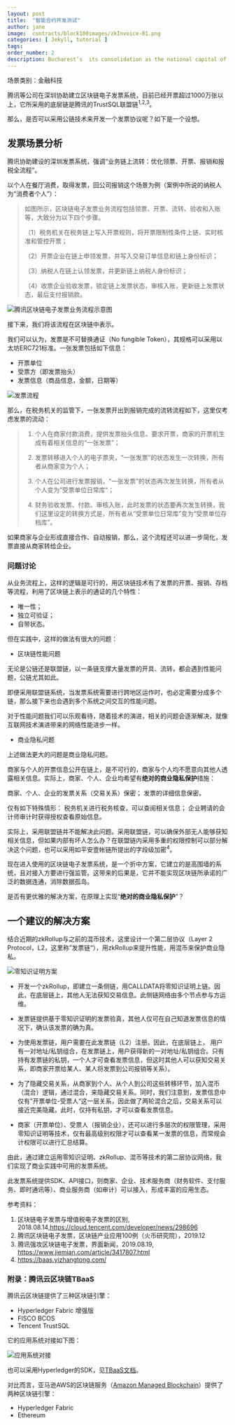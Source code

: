 ```yaml
---
layout: post
title:  "智能合约开发测试"
author: jane
image:  contracts/block100images/zkInvoice-01.png
categories: [ Jekyll, tutorial ]
tags: 
order_number: 2
description: Bucharest’s  its consolidation as the national capital of Romania late in the 19th century. First mentioned as the “Citadel of București” in 1459, it became the residence of the famous Wallachian prince Vlad III the Impaler. # Add post description (optional)
---
```

场景类别：金融科技

腾讯等公司在深圳协助建立区块链电子发票系统，目前已经开票超过1000万张以上，它所采用的底层链是腾讯的TrustSQL联盟链<sup>1,2,3</sup>。

那么，是否可以采用公链技术来开发一个发票协议呢？如下是一个设想。

## 发票场景分析

腾讯协助建设的深圳发票系统，强调“业务链上流转：优化领票、开票、报销和报税全流程”。

以个人在餐厅消费，取得发票，回公司报销这个场景为例（案例中所说的纳税人为“消费者个人”）：

> 如图所示，区块链电子发票业务流程包括领票、开票、流转、验收和入账等，大致分为以下四个步骤。
> 
> （1）税务机关在税务链上写入开票规则，将开票限制性条件上链、实时核准和管控开票；
> 
> （2）开票企业在链上申领发票，并写入交易订单信息和链上身份标识；
> 
> （3）纳税人在链上认领发票，井更新链上纳税人身份标识；
> 
> （4）收票企业验收发票，锁定链上发票状态，审核入账，更新链上发票状态，最后支付报销款。

![腾讯区块链电子发票业务流程示意图](/contracts/images/tencent-fapiao.png)

接下来，我们将该流程在区块链中表示。

我们可以认为，发票是不可替换通证（No fungible Token），其规格可以采用以太坊ERC721标准。一张发票包括如下信息：

- 开票单位
- 受票方（即发票抬头）
- 发票信息（商品信息，金额，日期等）

![发票流程](/contracts/images/zkInvoice-01.png)

那么，在税务机关的监管下，一张发票开出到报销完成的流转流程如下，这里仅考虑发票的流动：

> 1. 个人在商家付款消费，提供发票抬头信息、要求开票，商家的开票机生成有着相关信息的“一张发票”；
> 
> 2. 发票转移进入个人的电子票夹，“一张发票”的状态发生一次转换，所有者从商家变为个人；
> 
> 3. 个人在公司进行发票报销，“一张发票”的状态再次发生转换，所有者从个人变为”受票单位日常库“；
> 
> 4. 财务验收发票、付款、审核入账，此时发票的状态要再次发生转换，我们这里设定的转换方式是，所有者从“受票单位日常库”变为“受票单位存档库”。

如果商家与企业形成直接合作、自动报销，那么，这个流程还可以进一步简化，发票直接从商家转给企业。

### 问题讨论

从业务流程上，这样的逻辑是可行的，用区块链技术有了发票的开票、报销、存档等流程，利用了区块链上表示的通证的几个特性：

- 唯一性；
- 独立可验证；
- 自带状态。

但在实践中，这样的做法有很大的问题：

- 区块链性能问题

无论是公链还是联盟链，以一条链支撑大量发票的开具、流转，都会遇到性能问题，公链尤其如此。

即便采用联盟链系统，当发票系统需要进行跨地区运作时，也必定需要分成多个链，那么接下来也会遇到多个系统之间交互的性能问题。

对于性能问题我们可以乐观看待，随着技术的演进，相关的问题会逐渐解决，就像互联网技术演进带来的网络性能进步一样。

- 商业隐私问题

上述做法更大的问题是商业隐私问题。

商家与个人的开票信息公开在链上，是不可行的，商家与个人均不愿意向其他人透露相关信息。实际上，商家、个人、企业均希望有**绝对的商业隐私保护**措施：

商家、个人、企业的发票关系（交易关系）保密；
发票的详细信息保密。

仅有如下特殊情形：
税务机关进行税务核查，可以查阅相关信息；
企业聘请的会计师审计时获得授权查看原始信息。

实际上，采用联盟链并不能解决此问题。采用联盟链，可以确保外部无人能够获知相关信息，但如果内部有坏人怎么办？在联盟链内采用多重的权限控制可以部分解决这个问题，也可以采用如平安壹帐链所提出的字段级加密<sup>4</sup>。

现在进入使用的区块链电子发票系统，是一个折中方案，它建立的是高围墙的系统，且对接入方要进行强监管。这带来的后果是，它并不能实现区块链所承诺的广泛的数据连通，消除数据孤岛。

是否有更优雅的解决方案，在原理上实现“**绝对的商业隐私保护**”？

## 一个建议的解决方案

结合近期的zkRollup与之前的混币技术，这里设计一个第二层协议（Layer 2 Protocol，L2，这里称”发票链“），用zkRollup来提升性能，用混币来保护商业隐私。

![零知识证明方案](/block100/block100images/zkInvoice-02.png)

- 开发一个zkRollup，即建立一条侧链，用CALLDATA将零知识证明上链。因此，在底层链上，其他人无法获知交易信息。此侧链网络由多个节点参与方运维。

- 发票链提供基于零知识证明的发票验真，其他人仅可在自己知道发票信息的情况下，确认该发票的确为真。

- 为使用发票链，用户需要在此发票链（L2）注册。因此，在底层链上， 用户有一对地址/私钥组合，在发票链上，用户获得新的一对地址/私钥组合。只有持有发票链的私钥，一个人才可查看发票信息，但这时其他人可以获知交易关系，即商家开票给某人、某人将发票到公司报销等关系）。

- 为了隐藏交易关系，从商家到个人、从个人到公司这些转移环节，加入混币（混合）逻辑，通过混合，来隐藏交易关系。同时，我们注意到，发票信息中仅有”开票单位-受票人“这一层关系，因此做了两轮混合之后，交易关系可以接近完美隐藏。此时，仅持有私钥，才可以查看发票信息。

- 商家（开票单位）、受票人（报销企业），还可以进行多层次的权限管理，采用零知识证明等技术，仅有最高级别权限才可以查看某一发票的信息，而常规会计权限可以进行汇总结算。

由此，通过建立运用零知识证明、zkRollup、混币等技术的第二层协议网络，我们实现了商业实践中可用的发票系统。

此发票系统提供SDK、API接口，则商家、企业、技术服务商（财务软件、支付服务、即时通讯等）、商业服务商（如审计）可以接入，形成丰富的应用生态。

参考资料：
1. 区块链电子发票与增值税电子发票的区别, 2018.08.14,https://cloud.tencent.com/developer/news/298696
2. 腾讯区块链电子发票，区块链产业应用100例（火币研究院），2019.12 
3. 腾讯强攻区块链电子发票，界面新闻，2019.08.19, https://www.jiemian.com/article/3417807.html 
4. https://baas.yizhangtong.com/


### 附录：腾讯云区块链TBaaS

腾讯云区块链提供了三种区块链引擎：

- Hyperledger Fabric 增强版
- FISCO BCOS
- Tencent TrustSQL

它的应用系统对接如下图：

![应用系统对接](/block100/block100images/Tencent-TBaas.png)

也可以采用Hyperledger的SDK，见[TBaaS文档](https://cloud.tencent.com/document/product/663/30536)。

 对比而言，亚马逊AWS的区块链服务（[Amazon Managed Blockchain](https://aws.amazon.com/cn/managed-blockchain/)）提供了两种区块链引擎：
 
 - Hyperledger Fabric
 - Ethereum
 